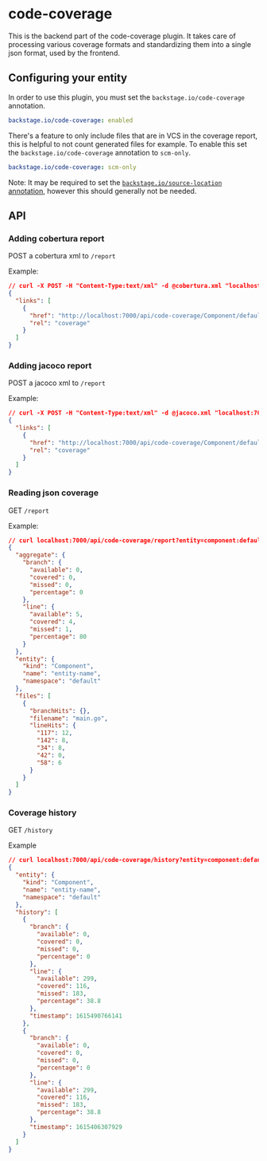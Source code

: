 # code-coverage

This is the backend part of the code-coverage plugin. It takes care of processing various coverage formats and standardizing them into a single json format, used by the frontend.

## Configuring your entity

In order to use this plugin, you must set the `backstage.io/code-coverage` annotation.

```yaml
backstage.io/code-coverage: enabled
```

There's a feature to only include files that are in VCS in the coverage report, this is helpful to not count generated files for example. To enable this set the `backstage.io/code-coverage` annotation to `scm-only`.

```yaml
backstage.io/code-coverage: scm-only
```

Note: It may be required to set the [`backstage.io/source-location` annotation](https://backstage.io/docs/features/software-catalog/well-known-annotations#backstageiosource-location), however this should generally not be needed.

## API

### Adding cobertura report

POST a cobertura xml to `/report`

Example:

```json
// curl -X POST -H "Content-Type:text/xml" -d @cobertura.xml "localhost:7000/api/code-coverage/report?entity=component:default/entity-name&coverageType=cobertura"
{
  "links": [
    {
      "href": "http://localhost:7000/api/code-coverage/Component/default/entity-name",
      "rel": "coverage"
    }
  ]
}
```

### Adding jacoco report

POST a jacoco xml to `/report`

Example:

```json
// curl -X POST -H "Content-Type:text/xml" -d @jacoco.xml "localhost:7000/api/code-coverage/report?entity=component:default/entity-name&coverageType=jacoco"
{
  "links": [
    {
      "href": "http://localhost:7000/api/code-coverage/Component/default/entity-name",
      "rel": "coverage"
    }
  ]
}
```

### Reading json coverage

GET `/report`

Example:

```json
// curl localhost:7000/api/code-coverage/report?entity=component:default/entity-name
{
  "aggregate": {
    "branch": {
      "available": 0,
      "covered": 0,
      "missed": 0,
      "percentage": 0
    },
    "line": {
      "available": 5,
      "covered": 4,
      "missed": 1,
      "percentage": 80
    }
  },
  "entity": {
    "kind": "Component",
    "name": "entity-name",
    "namespace": "default"
  },
  "files": [
    {
      "branchHits": {},
      "filename": "main.go",
      "lineHits": {
        "117": 12,
        "142": 8,
        "34": 8,
        "42": 0,
        "58": 6
      }
    }
  ]
}
```

### Coverage history

GET `/history`

Example

```json
// curl localhost:7000/api/code-coverage/history?entity=component:default/entity-name
{
  "entity": {
    "kind": "Component",
    "name": "entity-name",
    "namespace": "default"
  },
  "history": [
    {
      "branch": {
        "available": 0,
        "covered": 0,
        "missed": 0,
        "percentage": 0
      },
      "line": {
        "available": 299,
        "covered": 116,
        "missed": 183,
        "percentage": 38.8
      },
      "timestamp": 1615490766141
    },
    {
      "branch": {
        "available": 0,
        "covered": 0,
        "missed": 0,
        "percentage": 0
      },
      "line": {
        "available": 299,
        "covered": 116,
        "missed": 183,
        "percentage": 38.8
      },
      "timestamp": 1615406307929
    }
  ]
}
```
